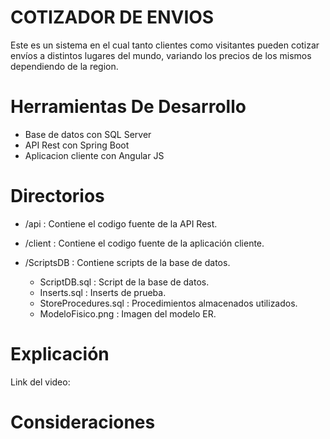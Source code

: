 # COTIZADOR DE ENVIOS
Este es un sistema en el cual tanto clientes como visitantes pueden cotizar envíos a distintos lugares del mundo, variando los precios de los mismos dependiendo de la region.

# Herramientas De Desarrollo

* Base de datos con SQL Server
* API Rest con Spring Boot
* Aplicacion cliente con Angular JS  

# Directorios

* /api : Contiene el codigo fuente de la API Rest.

* /client : Contiene el codigo fuente de la aplicación cliente.

* /ScriptsDB : Contiene scripts de la base de datos.
    * ScriptDB.sql : Script de la base de datos.
    * Inserts.sql : Inserts de prueba.
    * StoreProcedures.sql : Procedimientos almacenados utilizados.
    * ModeloFisico.png : Imagen del modelo ER. 

# Explicación

Link del video: 

# Consideraciones

